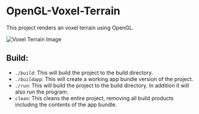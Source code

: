 # OpenGL-Voxel-Terrain

This project renders an voxel terrain using OpenGL.

<img src="other/ReadmeImage.png" alt="Voxel Terrain Image"/>

## Build:
- *```./build```*: This will build the project to the build directory.
- *```./buildapp```*: This will create a working app bundle version of the project.
- *```./run```*: This will build the project to the build directory. In addition it will also run the program.
- *```clean```*: This cleans the entire project, removing all build products including the contents of the app bundle.
